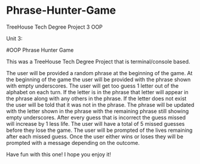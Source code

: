 # Phrase-Hunter-Game

 TreeHouse Tech Degree Project 3 OOP

 Unit 3:

 #OOP Phrase Hunter Game

 This was a TreeHouse Tech Degree Project that is terminal/console based.

 The user will be provided a random phrase at the beginning of the game. At the
 beginning of the game the user will be provided with the phrase shown with
 empty underscores. The user will get too guess 1 letter out of the alphabet on
 each turn. If the letter is in the phrase that letter will appear in the phrase
 along with any others in the phrase. If the letter does not exist the user will
 be told that it was not in the phrase. The phrase will be updated with the letter
 shown in the phrase with the remaining phrase still showing empty underscores.
 After every guess that is incorrect the guess missed will increase by 1 less life.
 The user will have a total of 5 missed guesses before they lose the game. The user
 will be prompted of the lives remaining after each missed guess. Once the user
 either wins or loses they will be prompted with a message depending on the outcome.

 Have fun with this one! I hope you enjoy it!
